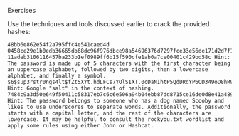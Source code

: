 Exercises

Use the techniques and tools discussed earlier to crack the provided hashes:

    48bb6e862e54f2a795ffc4e541caed4d
    0458ce29e1b0edb36665db68dc96f976dbce98a54696376d7297fce33e56de171d2d7f1ceaa9cbc74dd948c6d13a80dc0d2239ab5abe5f74e4506c9683f13fa7
    11adeb3106116457ba233b1ef0989ff6b15f590cfe1ab0a7ce00401c429bd58c Hint: The password is made up of 5 characters with the first character being an uppercase alphabet, followed by two digits, then a lowercase alphabet, and finally a symbol.
    $6$sup3rstr0ngs4lt$fZt5XYt.hdLFCs7YOlSIXT.0cDaNIhtP5QdDRdYP6OD349oD8hR9mEYueBRxaSAEHtAJ85wYYNyEELJkb0QSW1 Hint: Google "salt" in the context of hashing.
    7484c9a3d50e649f50411c58317eb7c6c6e506a94b04ebb87dd8715ce16de0d8e41a4894f9be4bbc7dbc204e1f7103e7b75844f78ce288f89befdfb53f9f5ac8 Hint: The password belongs to someone who has a dog named Scooby and likes to use underscores to separate words. Additionally, the password starts with a capital letter, and the rest of the characters are lowercase. It may be helpful to consult the rockyou.txt wordlist and apply some rules using either John or Hashcat.

